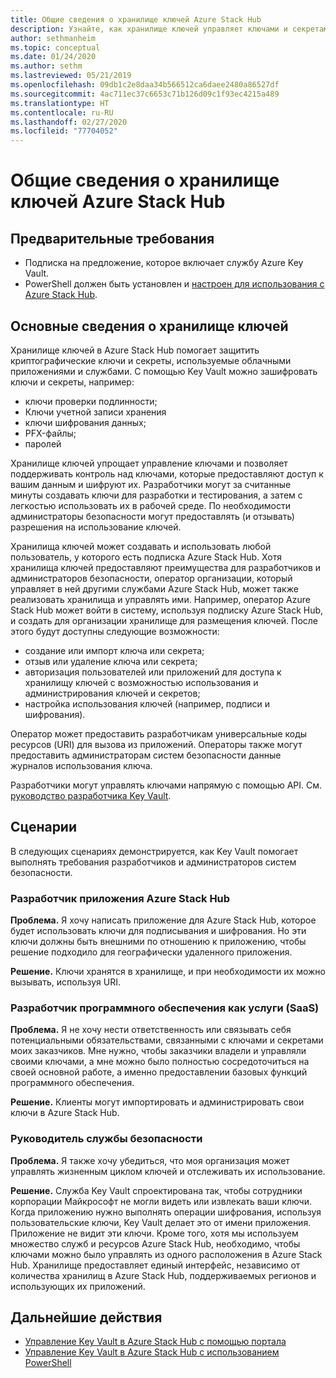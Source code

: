 ```yaml
---
title: Общие сведения о хранилище ключей Azure Stack Hub
description: Узнайте, как хранилище ключей управляет ключами и секретами в Azure Stack Hub.
author: sethmanheim
ms.topic: conceptual
ms.date: 01/24/2020
ms.author: sethm
ms.lastreviewed: 05/21/2019
ms.openlocfilehash: 09db1c2e8daa34b566512ca6daee2480a86527df
ms.sourcegitcommit: 4ac711ec37c6653c71b126d09c1f93ec4215a489
ms.translationtype: HT
ms.contentlocale: ru-RU
ms.lasthandoff: 02/27/2020
ms.locfileid: "77704052"
---
```

# <a name="introduction-to-key-vault-in-azure-stack-hub"></a>Общие сведения о хранилище ключей Azure Stack Hub

## <a name="prerequisites"></a>Предварительные требования

* Подписка на предложение, которое включает службу Azure Key Vault.  
* PowerShell должен быть установлен и [настроен для использования с Azure Stack Hub](azure-stack-powershell-configure-user.md).

## <a name="key-vault-basics"></a>Основные сведения о хранилище ключей

Хранилище ключей в Azure Stack Hub помогает защитить криптографические ключи и секреты, используемые облачными приложениями и службами. С помощью Key Vault можно зашифровать ключи и секреты, например:

* ключи проверки подлинности;
* Ключи учетной записи хранения
* ключи шифрования данных;
* PFX-файлы;
* паролей

Хранилище ключей упрощает управление ключами и позволяет поддерживать контроль над ключами, которые предоставляют доступ к вашим данным и шифруют их. Разработчики могут за считанные минуты создавать ключи для разработки и тестирования, а затем с легкостью использовать их в рабочей среде. По необходимости администраторы безопасности могут предоставлять (и отзывать) разрешения на использование ключей.

Хранилища ключей может создавать и использовать любой пользователь, у которого есть подписка Azure Stack Hub. Хотя хранилища ключей предоставляют преимущества для разработчиков и администраторов безопасности, оператор организации, который управляет в ней другими службами Azure Stack Hub, может также реализовать хранилища и управлять ими. Например, оператор Azure Stack Hub может войти в систему, используя подписку Azure Stack Hub, и создать для организации хранилище для размещения ключей. После этого будут доступны следующие возможности:

* создание или импорт ключа или секрета;
* отзыв или удаление ключа или секрета;
* авторизация пользователей или приложений для доступа к хранилищу ключей с возможностью использования и администрирования ключей и секретов;
* настройка использования ключей (например, подписи и шифрования).

Оператор может предоставить разработчикам универсальные коды ресурсов (URI) для вызова из приложений. Операторы также могут предоставить администраторам систем безопасности данные журналов использования ключа.

Разработчики могут управлять ключами напрямую с помощью API. См. [руководство разработчика Key Vault](/azure/key-vault/key-vault-developers-guide).

## <a name="scenarios"></a>Сценарии

В следующих сценариях демонстрируется, как Key Vault помогает выполнять требования разработчиков и администраторов систем безопасности.

### <a name="developer-for-an-azure-stack-hub-app"></a>Разработчик приложения Azure Stack Hub

**Проблема.** Я хочу написать приложение для Azure Stack Hub, которое будет использовать ключи для подписывания и шифрования. Но эти ключи должны быть внешними по отношению к приложению, чтобы решение подходило для географически удаленного приложения.

**Решение.** Ключи хранятся в хранилище, и при необходимости их можно вызывать, используя URI.

### <a name="developer-for-software-as-a-service-saas"></a>Разработчик программного обеспечения как услуги (SaaS)

**Проблема.** Я не хочу нести ответственность или связывать себя потенциальными обязательствами, связанными с ключами и секретами моих заказчиков. Мне нужно, чтобы заказчики владели и управляли своими ключами, а мне можно было полностью сосредоточиться на своей основной работе, а именно предоставлении базовых функций программного обеспечения.

**Решение.** Клиенты могут импортировать и администрировать свои ключи в Azure Stack Hub.

### <a name="chief-security-officer-cso"></a>Руководитель службы безопасности

**Проблема.** Я также хочу убедиться, что моя организация может управлять жизненным циклом ключей и отслеживать их использование.

**Решение.** Служба Key Vault спроектирована так, чтобы сотрудники корпорации Майкрософт не могли видеть или извлекать ваши ключи. Когда приложению нужно выполнять операции шифрования, используя пользовательские ключи, Key Vault делает это от имени приложения. Приложение не видит эти ключи. Кроме того, хотя мы используем множество служб и ресурсов Azure Stack Hub, необходимо, чтобы ключами можно было управлять из одного расположения в Azure Stack Hub. Хранилище предоставляет единый интерфейс, независимо от количества хранилищ в Azure Stack Hub, поддерживаемых регионов и использующих их приложений.

## <a name="next-steps"></a>Дальнейшие действия

* [Управление Key Vault в Azure Stack Hub с помощью портала](azure-stack-key-vault-manage-portal.md)  
* [Управление Key Vault в Azure Stack Hub с использованием PowerShell](azure-stack-key-vault-manage-powershell.md)

